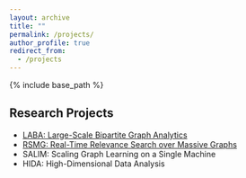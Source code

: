 ```yaml
---
layout: archive
title: ""
permalink: /projects/
author_profile: true
redirect_from:
  - /projects
---
```


{% include base_path %}

## Research Projects
- [LABA: Large-Scale Bipartite Graph Analytics](https://sites.google.com/view/lsbga)
- [RSMG: Real-Time Relevance Search over Massive Graphs](https://sites.google.com/view/rsmg)
- SALIM: Scaling Graph Learning on a Single Machine
- HIDA: High-Dimensional Data Analysis
